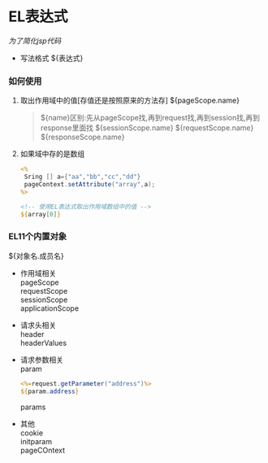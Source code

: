 # EL表达式
*为了简化jsp代码*

* 写法格式
  ${表达式}

### 如何使用

1. 取出作用域中的值[存值还是按照原来的方法存]
   ${pageScope.name}
   >${name}区别:先从pageScope找,再到request找,再到session找,再到response里面找
   ${sessionScope.name}
   ${requestScope.name}
   ${responseScope.name}

2. 如果域中存的是数组
   ```jsp
   <%
    Sring [] a={"aa","bb","cc","dd"}
    pageContext.setAttribute("array",a);
   %>

   <!-- 使用EL表达式取出作用域数组中的值 -->
   ${array[0]}
   ``` 

### EL11个内置对象
${对象名.成员名}
* 作用域相关  
  pageScope  
  requestScope  
  sessionScope      
  applicationScope
* 请求头相关  
  header  
  headerValues  
* 请求参数相关   
  param
  ```jsp   
  <%=request.getParameter("address")%>
  ${param.address}
  ```

  params  
* 其他  
  cookie  
  initparam  
  pageCOntext  